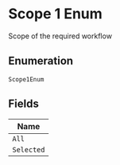 
# Scope 1 Enum

Scope of the required workflow

## Enumeration

`Scope1Enum`

## Fields

| Name |
|  --- |
| `All` |
| `Selected` |

